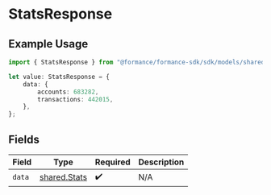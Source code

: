 # StatsResponse

## Example Usage

```typescript
import { StatsResponse } from "@formance/formance-sdk/sdk/models/shared";

let value: StatsResponse = {
    data: {
        accounts: 683282,
        transactions: 442015,
    },
};
```

## Fields

| Field                                               | Type                                                | Required                                            | Description                                         |
| --------------------------------------------------- | --------------------------------------------------- | --------------------------------------------------- | --------------------------------------------------- |
| `data`                                              | [shared.Stats](../../../sdk/models/shared/stats.md) | :heavy_check_mark:                                  | N/A                                                 |